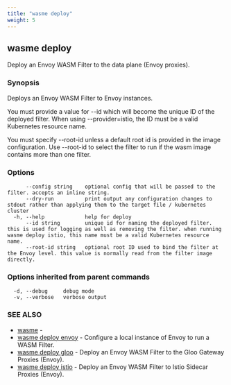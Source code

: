 ```yaml
---
title: "wasme deploy"
weight: 5
---
```

## wasme deploy

Deploy an Envoy WASM Filter to the data plane (Envoy proxies).

### Synopsis

Deploys an Envoy WASM Filter to Envoy instances.

You must provide a value for --id which will become the unique ID of the deployed filter. When using --provider=istio, the ID must be a valid Kubernetes resource name.

You must specify --root-id unless a default root id is provided in the image configuration. Use --root-id to select the filter to run if the wasm image contains more than one filter.



### Options

```
      --config string    optional config that will be passed to the filter. accepts an inline string.
      --dry-run          print output any configuration changes to stdout rather than applying them to the target file / kubernetes cluster
  -h, --help             help for deploy
      --id string        unique id for naming the deployed filter. this is used for logging as well as removing the filter. when running wasme deploy istio, this name must be a valid Kubernetes resource name.
      --root-id string   optional root ID used to bind the filter at the Envoy level. this value is normally read from the filter image directly.
```

### Options inherited from parent commands

```
  -d, --debug     debug mode
  -v, --verbose   verbose output
```

### SEE ALSO

* [wasme](../wasme)	 - 
* [wasme deploy envoy](../wasme_deploy_envoy)	 - Configure a local instance of Envoy to run a WASM Filter.
* [wasme deploy gloo](../wasme_deploy_gloo)	 - Deploy an Envoy WASM Filter to the Gloo Gateway Proxies (Envoy).
* [wasme deploy istio](../wasme_deploy_istio)	 - Deploy an Envoy WASM Filter to Istio Sidecar Proxies (Envoy).


